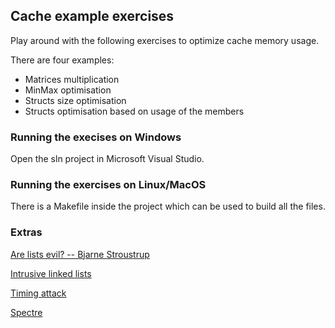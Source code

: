 
## Cache example exercises

Play around with the following exercises to optimize cache memory usage.

There are four examples:
- Matrices multiplication
- MinMax optimisation
- Structs size optimisation
- Structs optimisation based on usage of the members

### Running the execises on Windows
Open the sln project in Microsoft Visual Studio.

### Running the exercises on Linux/MacOS
There is a Makefile inside the project which can be used to build all the files.

### Extras

[Are lists evil? -- Bjarne Stroustrup](https://isocpp.org/blog/2014/06/stroustrup-lists)

[Intrusive linked lists](https://www.data-structures-in-practice.com/intrusive-linked-lists/)

[Timing attack](https://en.wikipedia.org/wiki/Timing_attack)

[Spectre](https://en.wikipedia.org/wiki/Spectre_(security_vulnerability))
